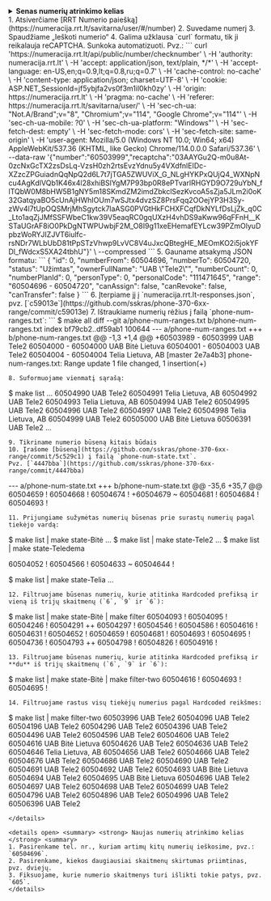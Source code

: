 <details> <summary> <strong> Senas numerių atrinkimo kelias </strong> <summary>
1. Atsiverčiame [RRT Numerio paiešką](https://numeracija.rrt.lt/savitarna/user/#/number)
2. Suvedame numerį
3. Spaudžiame „Ieškoti numerio“
4. Galima užklausa `curl` formatu, tik ji reikalauja reCAPTCHA.  Sunkoka automatizuoti.  Pvz.:
```
curl 'https://numeracija.rrt.lt/api/public/number/checknumber' \
  -H 'authority: numeracija.rrt.lt' \
  -H 'accept: application/json, text/plain, */*' \
  -H 'accept-language: en-US,en;q=0.9,lt;q=0.8,ru;q=0.7' \
  -H 'cache-control: no-cache' \
  -H 'content-type: application/json; charset=UTF-8' \
  -H 'cookie: ASP.NET_SessionId=jf5ybjfa2vs0f3m1il0kh0zy' \
  -H 'origin: https://numeracija.rrt.lt' \
  -H 'pragma: no-cache' \
  -H 'referer: https://numeracija.rrt.lt/savitarna/user/' \
  -H 'sec-ch-ua: "Not.A/Brand";v="8", "Chromium";v="114", "Google Chrome";v="114"' \
  -H 'sec-ch-ua-mobile: ?0' \
  -H 'sec-ch-ua-platform: "Windows"' \
  -H 'sec-fetch-dest: empty' \
  -H 'sec-fetch-mode: cors' \
  -H 'sec-fetch-site: same-origin' \
  -H 'user-agent: Mozilla/5.0 (Windows NT 10.0; Win64; x64) AppleWebKit/537.36 (KHTML, like Gecko) Chrome/114.0.0.0 Safari/537.36' \
  --data-raw '{"number":"60503999","recaptcha":"03AAYGu2Q-m0u8At-0zcNxGcTX2zsDsLq-VzsH0zh2rtsEvzYdnu5y4VXdfnlEIDc-XZzcZPGuiadnQqNpQ2d6L7t7jTGA5ZWUViX_G_NLgHYKPxQUjQ4_WXNpNcu4AgKdIVQb1K46x4l28xhiBSlYgM7P93bp0R8ePTvarlRHGYD9O729uYbN_flTQbW0M8bHW5B1gNY5m18SKmdZM2imdZbkclSezKvcoA5sZja5JLm2i0oK32GatqyaBO5cUnAjHWhIOUm7wSJtx4dvzSZ8PrsFqq2OOejYP3H3Sy-zWv4l7tUpOQSMrjMhSgytck7laASG0PVGtHkFCHXFCqfDkNYLfDsLjZk_q0C_Lto1aqZjJMfSSFWbeC1kw39V5eaqRC0gqUXzH4vhDS9aKww96qFFnH__KSTaUGrAF8iO0PkDgNTWPUwbjF2M_O8I9g11xeEHemafEYLcw39PZmOlyuDpbzWoRYJIZJVT6iulfc-rsNDr7WLbUbD81tPpSTzVhwp9LvVC8V4uJxcQBtegHE_MEOmKO2i5jokYFDl_fWdcxS5XA24tbhU"}' \
  --compressed
```
5. Gauname atsakymą JSON formatu:
```
{
    "id": 0,
    "numberFrom": 60504696,
    "numberTo": 60504720,
    "status": "Užimtas",
    "ownerFullName": "UAB \"Tele2\"",
    "numberCount": 0,
    "numberPlanId": 0,
    "personType": 0,
    "personalCode": "111471645",
    "range": "60504696 - 60504720",
    "canAssign": false,
    "canRevoke": false,
    "canTransfer": false
}
```
6. Įterpiame jį į `numeracija.rrt.lt-responses.json`, pvz. [`c59013e`](https://github.com/sskras/phone-370-6xx-range/commit/c59013e)
7. Ištraukiame numerių rėžius į failą `phone-num-ranges.txt`:
```
$ make all
diff --git a/phone-num-ranges.txt b/phone-num-ranges.txt
index bf79cb2..df59ab1 100644
--- a/phone-num-ranges.txt
+++ b/phone-num-ranges.txt
@@ -1,3 +1,4 @@
+60503989 - 60503999 UAB Tele2
 60504000 - 60504000 UAB Bitė Lietuva
 60504001 - 60504003 UAB Tele2
 60504004 - 60504004 Telia Lietuva, AB
[master 2e7a4b3] phone-num-ranges.txt: Range update
 1 file changed, 1 insertion(+)

```
8. Suformuojame vienmatį sąrašą:
```
$ make list
  ...
60504990 UAB Tele2
60504991 Telia Lietuva, AB
60504992 UAB Tele2
60504993 Telia Lietuva, AB
60504994 UAB Tele2
60504995 UAB Tele2
60504996 UAB Tele2
60504997 UAB Tele2
60504998 Telia Lietuva, AB
60504999 UAB Tele2
60505000 UAB Bitė Lietuva
60506391 UAB Tele2
  ...
```
9. Tikriname numerio būseną kitais būdais
10. Įrašome [būseną](https://github.com/sskras/phone-370-6xx-range/commit/5c529c1) į failą `phone-num-state.txt`.
Pvz. [`4447bba`](https://github.com/sskras/phone-370-6xx-range/commit/4447bba)
```
--- a/phone-num-state.txt
+++ b/phone-num-state.txt
@@ -35,6 +35,7 @@
 60504659 !
 60504668 !
 60504674 !
+60504679 ~
 60504681 !
 60504684 !
 60504693 !
```
11. Prijungiame sužymėtas numerių būsenas prie surastų numerių pagal tiekėjo vardą:
```
$ make list | make state-Bitė
  ...
$ make list | make state-Tele2
  ...
$ make list | make state-Teledema

60504052 !
60504566 !
60504633 ~
60504644 !

$ make list | make state-Telia
  ...
```
12. Filtruojame būsenas numerių, kurie atitinka Hardcoded prefiksą ir vieną iš trijų skaitmenų (`6`, `9` ir `6`):
```
$ make list | make state-Bitė | make filter
60504093 !
60504095 !
60504246 !
60504291 ++
60504297 !
60504546 !
60504586 !
60504616 !
60504631 !
60504652 !
60504659 !
60504681 !
60504693 !
60504695 !
60504736 !
60504793 ++
60504798 !
60504826 !
60504916 !
```
13. Filtruojame būsenas numerių, kurie atitinka Hardcoded prefiksą ir **du** iš trijų skaitmenų (`6`, `9` ir `6`):
```
$ make list | make state-Bitė | make filter-two
60504616 !
60504693 !
60504695 !
```
14. Filtruojame rastus visų tiekėjų numerius pagal Hardcoded reikšmes:
```
$ make list | make filter-two
60503996 UAB Tele2
60504096 UAB Tele2
60504196 UAB Tele2
60504296 UAB Tele2
60504396 UAB Tele2
60504496 UAB Tele2
60504596 UAB Tele2
60504606 UAB Tele2
60504616 UAB Bitė Lietuva
60504626 UAB Tele2
60504636 UAB Tele2
60504646 Telia Lietuva, AB
60504656 UAB Tele2
60504666 UAB Tele2
60504676 UAB Tele2
60504686 UAB Tele2
60504690 UAB Tele2
60504691 UAB Tele2
60504692 UAB Tele2
60504693 UAB Bitė Lietuva
60504694 UAB Tele2
60504695 UAB Bitė Lietuva
60504696 UAB Tele2
60504697 UAB Tele2
60504698 UAB Tele2
60504699 UAB Tele2
60504796 UAB Tele2
60504896 UAB Tele2
60504996 UAB Tele2
60506396 UAB Tele2
```
</details>

<details open> <summary> <strong> Naujas numerių atrinkimo kelias </strong> <summary>
1. Pasirenkame tel. nr., kuriam artimų kitų numerių ieškosime, pvz.: `60504696`.
2. Pasirenkame, kiekos daugiausiai skaitmenų skirtumas priimtinas, pvz. dviejų.
3. Fiksuojame, kurie numerio skaitmenys turi išlikti tokie patys, pvz. `605`.
</details>
